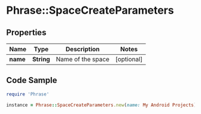# Phrase::SpaceCreateParameters

## Properties

Name | Type | Description | Notes
------------ | ------------- | ------------- | -------------
**name** | **String** | Name of the space | [optional] 

## Code Sample

```ruby
require 'Phrase'

instance = Phrase::SpaceCreateParameters.new(name: My Android Projects)
```


